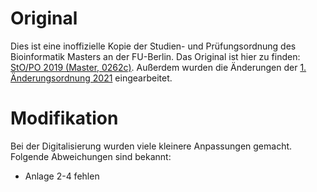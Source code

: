 # Original
Dies ist eine inoffizielle Kopie der Studien- und Prüfungsordnung des Bioinformatik Masters an der FU-Berlin.
Das Original ist hier zu finden: [StO/PO 2019 (Master, 0262c)](https://www.imp.fu-berlin.de/fbv/pruefungsbuero/Studien--und-Pruefungsordnungen/STOPO_MSc_Bioinf_-2019.pdf).
Außerdem wurden die Änderungen der [1. Änderungsordnung 2021](https://www.imp.fu-berlin.de/fbv/pruefungsbuero/Studien--und-Pruefungsordnungen/SPO-MSc-Bioinformatik_2021.pdf) eingearbeitet.

# Modifikation
Bei der Digitalisierung wurden viele kleinere Anpassungen gemacht. Folgende Abweichungen sind bekannt:

- Anlage 2-4 fehlen
